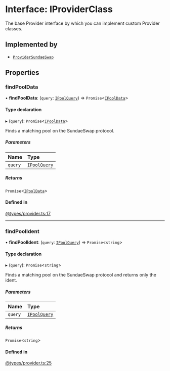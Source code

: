 # Interface: IProviderClass

The base Provider interface by which you can implement custom Provider classes.

## Implemented by

- [`ProviderSundaeSwap`](../classes/ProviderSundaeSwap.md)

## Properties

### findPoolData

• **findPoolData**: (`query`: [`IPoolQuery`](IPoolQuery.md)) => `Promise`<[`IPoolData`](IPoolData.md)\>

#### Type declaration

▸ (`query`): `Promise`<[`IPoolData`](IPoolData.md)\>

Finds a matching pool on the SundaeSwap protocol.

##### Parameters

| Name | Type |
| :------ | :------ |
| `query` | [`IPoolQuery`](IPoolQuery.md) |

##### Returns

`Promise`<[`IPoolData`](IPoolData.md)\>

#### Defined in

[@types/provider.ts:17](https://github.com/SundaeSwap-finance/sundae-sdk/blob/main/packages/core/src/@types/provider.ts#L17)

___

### findPoolIdent

• **findPoolIdent**: (`query`: [`IPoolQuery`](IPoolQuery.md)) => `Promise`<`string`\>

#### Type declaration

▸ (`query`): `Promise`<`string`\>

Finds a matching pool on the SundaeSwap protocol and returns only the ident.

##### Parameters

| Name | Type |
| :------ | :------ |
| `query` | [`IPoolQuery`](IPoolQuery.md) |

##### Returns

`Promise`<`string`\>

#### Defined in

[@types/provider.ts:25](https://github.com/SundaeSwap-finance/sundae-sdk/blob/main/packages/core/src/@types/provider.ts#L25)
